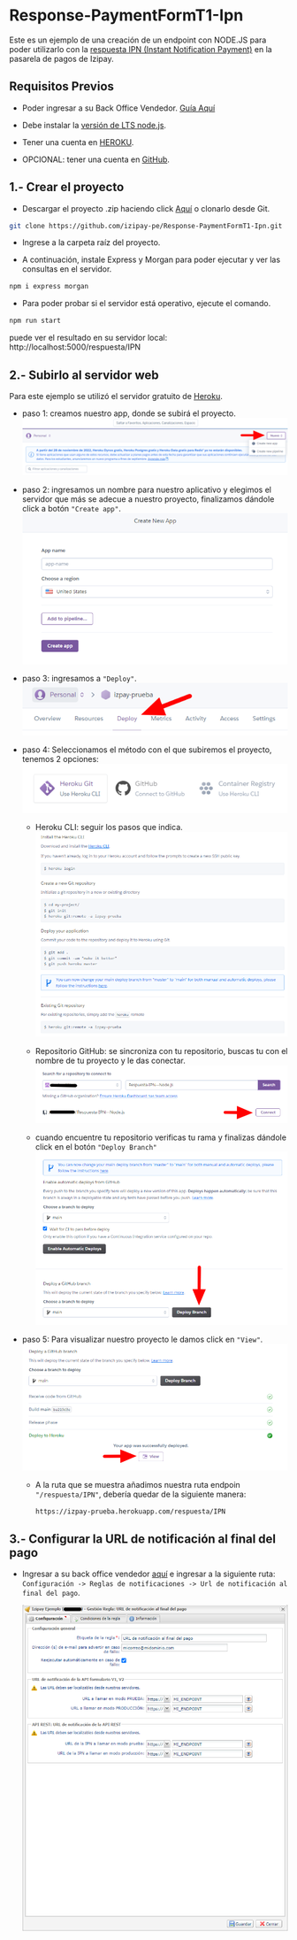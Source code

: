 # Response-PaymentFormT1-Ipn

Este es un ejemplo de una creación de un endpoint con NODE.JS para poder utilizarlo con la [respuesta IPN (Instant Notification Payment)](https://secure.micuentaweb.pe/doc/es-PE/rest/V4.0/kb/payment_done.html) en la pasarela de pagos de Izipay. 


## Requisitos Previos

* Poder ingresar a su Back Office Vendedor. [Guía Aquí](https://github.com/izipay-pe/obtener-credenciales-de-conexion)

* Debe instalar la [versión de LTS node.js](https://nodejs.org/es/).

* Tener una cuenta en [HEROKU](https://www.heroku.com/).

* OPCIONAL: tener una cuenta en [GitHub](https://github.com/).

## 1.- Crear el proyecto

  * Descargar el proyecto .zip haciendo click [Aquí](https://github.com/izipay-pe/Response-PaymentFormT1-Ipn/archive/refs/heads/main.zip) o clonarlo desde Git.  
  ```sh
  git clone https://github.com/izipay-pe/Response-PaymentFormT1-Ipn.git
  ``` 

  * Ingrese a la carpeta raíz del proyecto.

  * A continuación, instale Express y Morgan para poder ejecutar y ver las consultas en el servidor.

  ```bash
  npm i express morgan
  ```
  
  * Para poder probar si el servidor está operativo, ejecute el comando.

  ```bash
  npm run start
  ```
  
  puede ver el resultado en su servidor local: http://localhost:5000/respuesta/IPN
  

## 2.- Subirlo al servidor web

  Para este ejemplo se utilizó el servidor gratuito de [Heroku](https://www.heroku.com/).

  * paso 1: creamos nuestro app, donde se subirá el proyecto.
          ![crear app](/src/imagenes-readme/crear-app.png)

  * paso 2: ingresamos un nombre para nuestro aplicativo y elegimos el servidor que más se adecue a nuestro proyecto, finalizamos dándole click a botón `"Create app"`.
          ![nombre app](/src/imagenes-readme/nombre-app.png)

  * paso 3: ingresamos a `"Deploy"`.
        ![deploy app](/src/imagenes-readme/deploy.png)

  * paso 4: Seleccionamos el método con el que subiremos el proyecto, tenemos 2 opciones:  
        ![deploy app](/src/imagenes-readme/metodo-deploy.png)    

    - Heroku CLI: seguir los pasos que indica.
      ![deploy app](/src/imagenes-readme/heroku-cli.png) 

    - Repositorio GitHub: se sincroniza con tu repositorio, buscas tu con el nombre de tu proyecto y le das conectar.
      ![deploy app](/src/imagenes-readme/repositorio-git.png) 

    - cuando encuentre tu repositorio verificas tu rama y finalizas dándole click en el botón `"Deploy Branch"`
      ![deploy app](/src/imagenes-readme/finalizar.png) 

  * paso 5: Para visualizar nuestro proyecto le damos click en `"View"`.
      ![deploy app](/src/imagenes-readme/ver-IPN.png)  

    - A la ruta que se muestra añadimos nuestra ruta endpoin `"/respuesta/IPN"`, debería quedar de la siguiente manera:

      ```bash
      https://izpay-prueba.herokuapp.com/respuesta/IPN
      ```

## 3.- Configurar la URL de notificación al final del pago

  * Ingresar a su back office vendedor [aquí](https://secure.micuentaweb.pe/vads-merchant/) e ingresar a la siguiente ruta: `Configuración -> Reglas de notificaciones -> Url de notificación al final del pago`.

      ![Regla de Notificación](/src/imagenes-readme/rconfigurar-endpoint.png)
  
